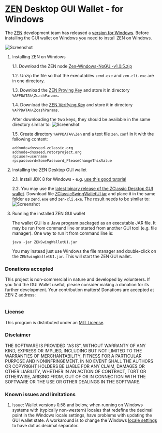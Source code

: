 # [ZEN](https://zencash.io/) Desktop GUI Wallet - for Windows

The [ZEN](https://zencash.io/) development team has released a [version for Windows](https://github.com/z-classic/zclassic/releases/tag/v1.0.5a).
Before installing the GUI wallet on Windows you need to install ZEN on Windows.

![Screenshot](https://github.com/vaklinov/zclassic-swing-wallet-ui/raw/master/docs/ZClassicWalletWindows.png "ZEN Wallet for Windows")

1. Installing ZEN on Windows

   1.1. Download the ZEN node [Zen-Windows-NoGUI-v1.0.5.zip](https://github.com/z-classic/zclassic/releases/download/v1.0.5a/zclassic-Windows-NoGUI-v1.0.5.zip)

   1.2. Unzip the file so that the executables `zend.exe` and `zen-cli.exe` are in one directory.
   
   1.3. Download the [ZEN Proving Key](https://z.cash/downloads/sprout-proving.key)
        and store it in directory `%APPDATA%\ZcashParams`.
        
   1.4. Download the [ZEN Verifying Key](https://z.cash/downloads/sprout-verifying.key)
        and store it in directory `%APPDATA%\ZcashParams`.
        
   After downloading the two keys, they should be available in the same directory similar to:
![Screenshot](https://github.com/vaklinov/zclassic-swing-wallet-ui/raw/master/docs/ZCashKeyDir.png "ZClassic keys directory on Windows")

   1.5. Create directory `%APPDATA%\Zen` and a text file `zen.conf` in it with the following content:
   ```
   addnode=dnsseed.zclassic.org
   addnode=dnsseed.rotorproject.org
   rpcuser=username
   rpcpassword=SomePassword_PleaseChangeThisValue   
   ```

2. Installing the ZEN Desktop GUI wallet

   2.1. Install JDK 8 for Windows - e.g. [use this good tutorial](http://www.wikihow.com/Install-the-Java-Software-Development-Kit)

   2.2. You may use the [latest binary release of the ZClassic Desktop GUI wallet](https://github.com/vaklinov/zclassic-swing-wallet-ui/releases/latest).
   Download file [ZClassicSwingWalletUI.jar](https://github.com/vaklinov/zclassic-swing-wallet-ui/releases/download/0.58.2-beta/ZClassicSwingWalletUI.jar)
   and place it in the same folder as `zend.exe` and `zen-cli.exe`. The result needs to be similar to:
![Screenshot](https://github.com/vaklinov/zclassic-swing-wallet-ui/raw/master/docs/ZClassicWinDir.png "ZEN directory on Windows")

4. Running the installed ZEN GUI wallet

   The wallet GUI is a Java program packaged as an executable JAR file. It may be run from command line or started from another GUI tool 
   (e.g. file manager). One way to run it from command line is:
   ```
   java -jar ZENSwingWalletUI.jar
   ```
   You may instead just use Windows the file manager and double-click on the `ZENSwingWalletUI.jar`. 
   This will start the ZEN GUI wallet.

### Donations accepted
This project is non-commercial in nature and developed by volunteers. If you find the GUI
Wallet useful, please consider making a donation for its further development. Your contribution matters! Donations 
are accepted at ZEN Z address:
```

```

### License
This program is distributed under an [MIT License](https://github.com/vaklinov/zclassic-swing-wallet-ui/raw/master/LICENSE).

### Disclaimer
THE SOFTWARE IS PROVIDED "AS IS", WITHOUT WARRANTY OF ANY KIND, EXPRESS OR
IMPLIED, INCLUDING BUT NOT LIMITED TO THE WARRANTIES OF MERCHANTABILITY,
FITNESS FOR A PARTICULAR PURPOSE AND NONINFRINGEMENT. IN NO EVENT SHALL THE
AUTHORS OR COPYRIGHT HOLDERS BE LIABLE FOR ANY CLAIM, DAMAGES OR OTHER
LIABILITY, WHETHER IN AN ACTION OF CONTRACT, TORT OR OTHERWISE, ARISING FROM,
OUT OF OR IN CONNECTION WITH THE SOFTWARE OR THE USE OR OTHER DEALINGS IN THE
SOFTWARE.

### Known issues and limitations

1. Issue: Wallet versions 0.58 and below, when running on Windows systems with (typically non-western) locales that
redefine the decimal point in the Windows locale settings, have problems with updating the GUI wallet state. 
A workaround is to change the Windows [locale settings](https://windows.lbl.gov/software/optics/5-1-2/Optics4.jpg) to have dot as decimal separator.
